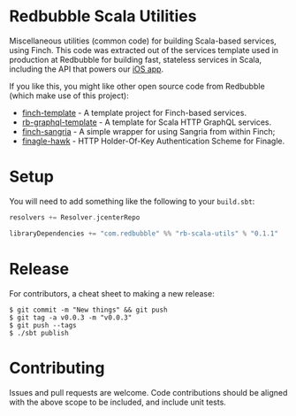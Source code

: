 # Redbubble Scala Utilities

Miscellaneous utilities (common code) for building Scala-based services, using Finch. This code was extracted out of the services template used in production at Redbubble for building fast, stateless services in Scala, including the API that powers our [iOS app](https://itunes.apple.com/au/app/redbubble/id1145737091?mt=8).

If you like this, you might like other open source code from Redbubble (which make use of this project):

* [finch-template](https://github.com/redbubble/finch-template) - A template project for Finch-based services.
* [rb-graphql-template](https://github.com/redbubble/rb-graphql-template) - A template for Scala HTTP GraphQL services.
* [finch-sangria](https://github.com/redbubble/finch-sangria) - A simple wrapper for using Sangria from within Finch;
* [finagle-hawk](https://github.com/redbubble/finagle-hawk) - HTTP Holder-Of-Key Authentication Scheme for Finagle.

# Setup

You will need to add something like the following to your `build.sbt`:

```scala
resolvers += Resolver.jcenterRepo

libraryDependencies += "com.redbubble" %% "rb-scala-utils" % "0.1.1"
```

# Release

For contributors, a cheat sheet to making a new release:

```shell
$ git commit -m "New things" && git push
$ git tag -a v0.0.3 -m "v0.0.3"
$ git push --tags
$ ./sbt publish
```

# Contributing

Issues and pull requests are welcome. Code contributions should be aligned with the above scope to be included, and include unit tests.
